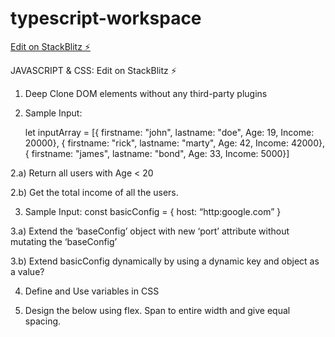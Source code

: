# typescript-workspace

[Edit on StackBlitz ⚡️](https://stackblitz.com/edit/typescript-r31o2z)

JAVASCRIPT & CSS: Edit on StackBlitz ⚡️

1. Deep Clone DOM elements without any third-party plugins

2. Sample Input:

   let inputArray = [{ firstname: "john", lastname: "doe", Age: 19, Income: 20000}, { firstname: "rick", lastname: "marty", Age: 42, Income: 42000}, { firstname: "james", lastname: "bond", Age: 33, Income: 5000}]

2.a) Return all users with Age < 20

2.b) Get the total income of all the users.

3. Sample Input: const basicConfig = { host: “http:google.com” }

3.a) Extend the ‘baseConfig’ object with new ‘port’ attribute without mutating the ‘baseConfig’

3.b) Extend basicConfig dynamically by using a dynamic key and object as a value?

4. Define and Use variables in CSS

5. Design the below using flex. Span to entire width and give equal spacing.
